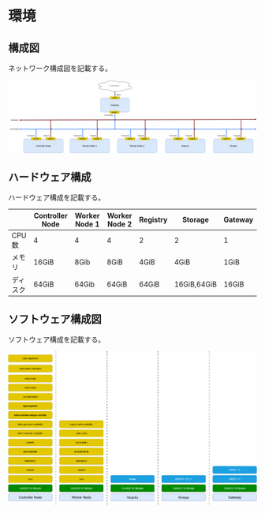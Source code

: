 # 環境

## 構成図

ネットワーク構成図を記載する。

![ネットワーク構成図](../_static/image/network_diagram.png "ネットワーク構成図")

## ハードウェア構成

ハードウェア構成を記載する。

|          | Controller Node | Worker Node 1 | Worker Node 2 | Registry | Storage     | Gateway |
| -------- | --------------- | ------------- | ------------- | -------- | ----------- | ------- |
| CPU 数   | 4               | 4             | 4             | 2        | 2           | 1       |
| メモリ   | 16GiB           | 8Gib          | 8GiB          | 4GiB     | 4GiB        | 1GiB    |
| ディスク | 64GiB           | 64Gib         | 64GiB         | 64GiB    | 16GiB,64GiB | 16GiB   |

## ソフトウェア構成図

ソフトウェア構成を記載する。

![ソフトウェア構成図](../_static/image/software_diagram.png "ソフトウェア構成図")

